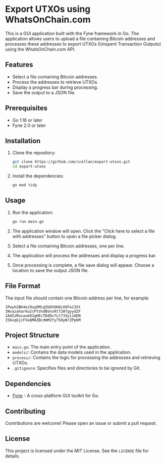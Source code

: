 # Export UTXOs using WhatsOnChain.com

This is a GUI application built with the Fyne framework in Go. The application allows users to upload a file containing Bitcoin addresses and processes these addresses to export UTXOs (Unspent Transaction Outputs) using the WhatsOnChain.com API.

## Features

- Select a file containing Bitcoin addresses.
- Process the addresses to retrieve UTXOs.
- Display a progress bar during processing.
- Save the output to a JSON file.

## Prerequisites

- Go 1.16 or later
- Fyne 2.0 or later

## Installation

1. Clone the repository:

    ```sh
    git clone https://github.com/icellan/export-utxos.git
    cd export-utxos
    ```

2. Install the dependencies:

    ```sh
    go mod tidy
    ```

## Usage

1. Run the application:

    ```sh
    go run main.go
    ```

2. The application window will open. Click the "Click here to select a file with addresses" button to open a file picker dialog.

3. Select a file containing Bitcoin addresses, one per line.

4. The application will process the addresses and display a progress bar.

5. Once processing is complete, a file save dialog will appear. Choose a location to save the output JSON file.

## File Format

The input file should contain one Bitcoin address per line, for example:

```
1Pwyh2BK4ez9uyDMiq5bDXdHdLHVFa13Xt
1Nvazaharko2cPtVndBVnsRt73ATgyydZF
1AdZzMusaum92gHEcTDdDv7Lt733yii6EN
156xqGjcFVaQMAZBcdmM2fy7SHyNrZPpbM
```

## Project Structure

- `main.go`: The main entry point of the application.
- `models/`: Contains the data models used in the application.
- `process/`: Contains the logic for processing the addresses and retrieving UTXOs.
- `.gitignore`: Specifies files and directories to be ignored by Git.

## Dependencies

- [Fyne](https://fyne.io/) - A cross-platform GUI toolkit for Go.

## Contributing

Contributions are welcome! Please open an issue or submit a pull request.

## License

This project is licensed under the MIT License. See the `LICENSE` file for details.
